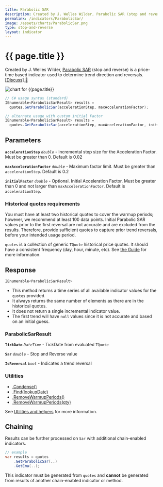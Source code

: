 ```yaml
---
title: Parabolic SAR
description: Created by J. Welles Wilder, Parabolic SAR (stop and reverse) is a price-time based indicator used to determine trend direction and reversals.  It can be used to identify trend direction, reversals, and stop-loss signals.
permalink: /indicators/ParabolicSar/
image: /assets/charts/ParabolicSar.png
type: stop-and-reverse
layout: indicator
---
```


# {{ page.title }}

Created by J. Welles Wilder, [Parabolic SAR](https://en.wikipedia.org/wiki/Parabolic_SAR) (stop and reverse) is a price-time based indicator used to determine trend direction and reversals.
[[Discuss] &#128172;]({{site.github.repository_url}}/discussions/245 "Community discussion about this indicator")

![chart for {{page.title}}]({{site.baseurl}}{{page.image}})

```csharp
// C# usage syntax (standard)
IEnumerable<ParabolicSarResult> results =
  quotes.GetParabolicSar(accelerationStep, maxAccelerationFactor);

// alternate usage with custom initial Factor
IEnumerable<ParabolicSarResult> results =
  quotes.GetParabolicSar(accelerationStep, maxAccelerationFactor, initialFactor);
```

## Parameters

**`accelerationStep`** _`double`_ - Incremental step size for the Acceleration Factor.  Must be greater than 0.  Default is 0.02

**`maxAccelerationFactor`** _`double`_ - Maximum factor limit.  Must be greater than `accelerationStep`.  Default is 0.2

**`initialFactor`** _`double`_ - Optional.  Initial Acceleration Factor.  Must be greater than 0 and not larger than `maxAccelerationFactor`.  Default is `accelerationStep`.

### Historical quotes requirements

You must have at least two historical quotes to cover the warmup periods; however, we recommend at least 100 data points.  Initial Parabolic SAR values prior to the first reversal are not accurate and are excluded from the results.  Therefore, provide sufficient quotes to capture prior trend reversals, before your intended usage period.

`quotes` is a collection of generic `TQuote` historical price quotes.  It should have a consistent frequency (day, hour, minute, etc).  See [the Guide]({{site.baseurl}}/guide/#historical-quotes) for more information.

## Response

```csharp
IEnumerable<ParabolicSarResult>
```

- This method returns a time series of all available indicator values for the `quotes` provided.
- It always returns the same number of elements as there are in the historical quotes.
- It does not return a single incremental indicator value.
- The first trend will have `null` values since it is not accurate and based on an initial guess.

### ParabolicSarResult

**`TickDate`** _`DateTime`_ - TickDate from evaluated `TQuote`

**`Sar`** _`double`_ - Stop and Reverse value

**`IsReversal`** _`bool`_ - Indicates a trend reversal

### Utilities

- [.Condense()]({{site.baseurl}}/utilities#condense)
- [.Find(lookupDate)]({{site.baseurl}}/utilities#find-indicator-result-by-date)
- [.RemoveWarmupPeriods()]({{site.baseurl}}/utilities#remove-warmup-periods)
- [.RemoveWarmupPeriods(qty)]({{site.baseurl}}/utilities#remove-warmup-periods)

See [Utilities and helpers]({{site.baseurl}}/utilities#utilities-for-indicator-results) for more information.

## Chaining

Results can be further processed on `Sar` with additional chain-enabled indicators.

```csharp
// example
var results = quotes
    .GetParabolicSar(..)
    .GetEma(..);
```

This indicator must be generated from `quotes` and **cannot** be generated from results of another chain-enabled indicator or method.
